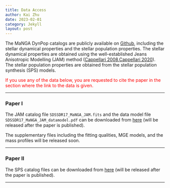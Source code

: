 ```yaml
---
title: Data Access
author: Kai Zhu
date: 2023-02-01
category: Jekyll
layout: post
---
```


The MaNGA DynPop catalogs are publicly available on [Github][1], including the stellar dynamical properties and the stellar population properties. The stellar dynamical properties are obtained using the well-established Jeans Anisotropic Modelling (JAM) method ([Cappellari 2008][Cappellari2008],[Cappellari 2020][Cappellari2020]). The stellar population properties are obtained from the stellar population synthesis (SPS) models.

<font color=red>If you use any of the data below, you are requested to cite the paper in the section where the link to the data is given.</font>

---

### Paper I

The JAM catalog file `SDSSDR17_MaNGA_JAM.fits` and the data model file `SDSSDR17_MaNGA_JAM_datamodel.pdf` can be downloaded from [here][2] (will be released after the paper is published).

The supplementary files including the fitting qualities, MGE models, and the mass profiles will be released soon.

---

### Paper II
The SPS catalog files can be downloaded from [here][3] (will be released after the paper is published). 

---


[1]: https://github.com/manga-dynpop/manga-dynpop.github.io/tree/main/catalogs
[2]: https://github.com/manga-dynpop/manga-dynpop.github.io/tree/main/catalogs/JAM
[3]: https://github.com/manga-dynpop/manga-dynpop.github.io/tree/main/catalogs/SPS
[Cappellari2008]: https://ui.adsabs.harvard.edu/abs/2008MNRAS.390...71C/abstract
[Cappellari2020]: https://ui.adsabs.harvard.edu/abs/2020MNRAS.494.4819C/abstract

